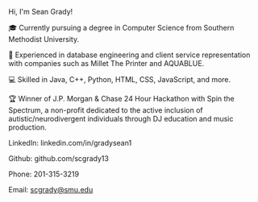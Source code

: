 

Hi, I'm Sean Grady!

:mortar_board: Currently pursuing a degree in Computer Science from Southern Methodist University.  

:briefcase: Experienced in database engineering and client service representation with companies such as Millet The Printer and AQUABLUE.  

:computer: Skilled in Java, C++, Python, HTML, CSS, JavaScript, and more.  

:trophy: Winner of J.P. Morgan & Chase 24 Hour Hackathon with Spin the Spectrum, a non-profit dedicated to the active inclusion of autistic/neurodivergent individuals  through DJ education and music production.  


LinkedIn: linkedin.com/in/gradysean1  

Github: github.com/scgrady13  

Phone: 201-315-3219  

Email: scgrady@smu.edu  


